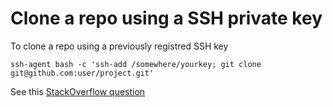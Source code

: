 # Clone a repo using a SSH private key

To clone a repo using a previously registred SSH key

```
ssh-agent bash -c 'ssh-add /somewhere/yourkey; git clone git@github.com:user/project.git'
```

See this [StackOverflow question](https://stackoverflow.com/questions/4565700/specify-private-ssh-key-to-use-when-executing-shell-command)
